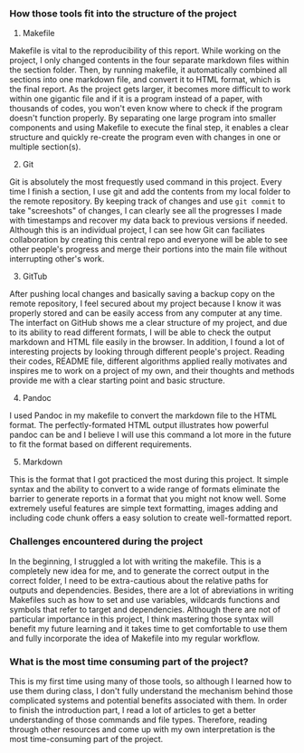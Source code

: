 ### How those tools fit into the structure of the project

1. Makefile

Makefile is vital to the reproducibility of this report. While working on the project, I only changed contents in the four separate markdown files within the section folder. Then, by running makefile, it automatically combined all sections into one markdown file, and convert it to HTML format, which is the final report. As the project gets larger, it becomes more difficult to work within one gigantic file and if it is a program instead of a paper, with thousands of codes, you won't even know where to check if the program doesn't function properly. By separating one large program into smaller components and using Makefile to execute the final step, it enables a clear structure and quickly re-create the program even with changes in one or multiple section(s). 

2. Git

Git is absolutely the most frequestly used command in this project. Every time I finish a section, I use git and add the contents from my local folder to the remote repository. By keeping track of changes and use `git commit` to take "screeshots" of changes, I can clearly see all the progresses I made with timestamps and recover my data back to previous versions if needed. Although this is an individual project, I can see how Git can faciliates collaboration by creating this central repo and everyone will be able to see other people's progress and merge their portions into the main file without interrupting other's work.

3. GitTub

After pushing local changes and basically saving a backup copy on the remote repository, I feel secured about my project because I know it was properly stored and can be easily access from any computer at any time. The interfact on GitHub shows me a clear structure of my project, and due to its ability to read different formats, I will be able to check the output markdown and HTML file easily in the browser. In addition, I found a lot of interesting projects by looking through different people's project. Reading their codes, README file, different algorithms applied really motivates and inspires me to work on a project of my own, and their thoughts and methods provide me with a clear starting point and basic structure.

4. Pandoc

I used Pandoc in my makefile to convert the markdown file to the HTML format. The perfectly-formated HTML output illustrates how powerful pandoc can be and I believe I will use this command a lot more in the future to fit the format based on different requirements.

5. Markdown

This is the format that I got practiced the most during this project. It simple syntax and the ability to convert to a wide range of formats eliminate the barrier to generate reports in a format that you might not know well. Some extremely useful features are simple text formatting, images adding and including code chunk offers a easy solution to create well-formatted report. 

### Challenges encountered during the project

In the beginning, I struggled a lot with writing the makefile. This is a completely new idea for me, and to generate the correct output in the correct folder, I need to be extra-cautious about the relative paths for outputs and dependencies. Besides, there are a lot of abreviations in writing Makefiles such as how to set and use variables, wildcards functions and symbols that refer to target and dependencies. Although there are not of particular importance in this project, I think mastering those syntax will benefit my future learning and it takes time to get comfortable to use them and fully incorporate the idea of Makefile into my regular workflow. 


### What is the most time consuming part of the project?


This is my first time using many of those tools, so although I learned how to use them during class, I don't fully understand the mechanism behind those complicated systems and potential benefits associated with them. In order to finish the introduction part, I read a lot of articles to get a better understanding of those commands and file types. Therefore, reading through other resources and come up with my own interpretation is the most time-consuming part of the project. 

